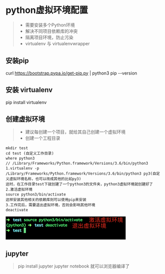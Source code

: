 # python虚拟环境配置
> - 需要安装多个Python环境
> - 解决不同项目依赖库的冲突
> - 隔离项目环境，防止污染
> - virtualenv 与 virtualenvwrapper

## 安装pip
curl https://bootstrap.pypa.io/get-pip.py | python3
pip --version

## 安装 virtualenv
pip install virtualenv

## 创建虚拟环境
> - 建议每创建一个项目，就给其自己创建一个虚拟环境
> - 创建一个工程目录
```
mkdir test
cd test (自定义工作目录)
where python3
// /Library/Frameworks/Python.framework/Versions/3.6/bin/python3
1.virtualenv -p /Library/Frameworks/Python.framework/Versions/3.6/bin/python3 py3(自定义虚拟环境名称，也可以改成其他的比如py3)
这时，在工作目录test下就创建了一个python3的文件夹，python3虚拟环境就创建好了
2.激活虚拟环境
source python3/bin/activate
这样安装其他相关的依赖库则可以使用pip来安装
3.工作完后，需要退出虚拟环境，否则会影响其他环境
deactivate
```
![](readImg/virtualenv.png)

## jupyter
> pip install jupyter
> jupyter notebook  就可以浏览器编译了